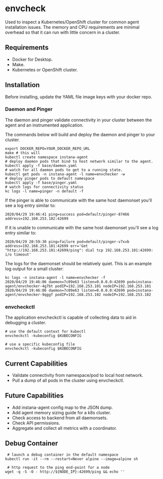 envcheck
========

Used to inspect a Kubernetes/OpenShift cluster for common agent
 installation issues. The memory and CPU requirements are minimal overhead
 so that it can run with little concern in a cluster.

Requirements
------------

- Docker for Desktop.
- Make.
- Kubernetes or OpenShift cluster.

Installation
------------

Before installing, update the YAML file image keys with your docker repo.

### Daemon and Pinger

The daemon and pinger validate connectivity in your cluster between the agent and an instrumented application.

The commands below will build and deploy the daemon and pinger to your cluster.

```shell
export DOCKER_REPO=YOUR_DOCKER_REPO_URL
make # this will 
kubectl create namespace instana-agent
# deploy daemon pods that bind to host network similar to the agent.
kubectl apply -f base/daemon.yaml
# watch for all daemon pods to get to a running state.
kubectl get pods -n instana-agent -l name=envchecker -w
# deploy pinger pods to default namespace
kubectl apply -f base/pinger.yaml
# watch logs for connectivity status
kc logs -l name=pinger -n default -f
```

If the pinger is able to communicate with the same host daemonset you'll see
a log entry similar to:
```
2020/04/29 19:46:41 ping=success pod=default/pinger-87466 address=192.168.253.102:42699
```

If it is unable to communicate with the same host daemonset you'll see a log
entry similar to:

```
2020/04/29 20:59:30 ping=failure pod=default/pinger-v7xvb address=192.168.253.101:42699 err='Get "http://192.168.253.101:42699/ping": dial tcp 192.168.253.101:42699: i/o timeout'
```

The logs for the daemonset should be relatively quiet. This is an example log
output for a small cluster:
```
kc logs -n instana-agent -l name=envchecker -f
2020/04/29 19:46:06 daemon=7c09e63 listen=0.0.0.0:42699 pod=instana-agent/envchecker-4g7bt podIP=192.168.253.101 nodeIP=192.168.253.101
2020/04/29 19:46:06 daemon=7c09e63 listen=0.0.0.0:42699 pod=instana-agent/envchecker-9qggf podIP=192.168.253.102 nodeIP=192.168.253.102
```

### envcheckctl

The application envcheckctl is capable of collecting data to aid in debugging a cluster.

```shell
# use the default context for kubectl
envcheckctl -kubeconfig $KUBECONFIG

# use a specific kubeconfig file
envcheckctl -kubeconfig $KUBECONFIG
```

Current Capabilities
--------------------

 * Validate connectivity from namespace/pod to local host network.
 * Pull a dump of all pods in the cluster using envcheckctl.

Future Capabilities
-------------------

 * Add instana-agent config map to the JSON dump.
 * Add agent memory sizing guide for a k8s cluster.
 * Check access to backend from all daemonsets.
 * Check API permissions.
 * Aggregate and collect all metrics with a coordinator.

Debug Container
---------------

```shell
 # launch a debug container in the default namespace
kubectl run -it --rm --restart=Never alpine --image=alpine sh

 # http request to the ping end-point for a node
wget -q -S -O - http://${NODE_IP}:42699/ping && echo ''
```

